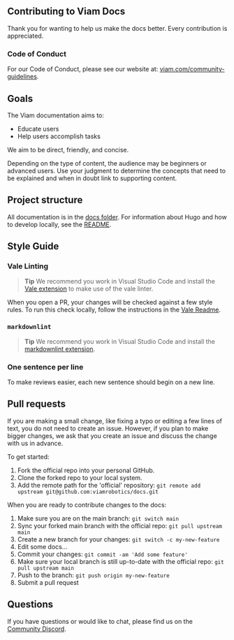 ## Contributing to Viam Docs

Thank you for wanting to help us make the docs better.
Every contribution is appreciated.

### Code of Conduct
For our Code of Conduct, please see our website at: [viam.com/community-guidelines](https://www.viam.com/community-guidelines).

## Goals

The Viam documentation aims to:

- Educate users
- Help users accomplish tasks

We aim to be direct, friendly, and concise.

Depending on the type of content, the audience may be beginners or advanced users.
Use your judgment to determine the concepts that need to be explained and when in doubt link to supporting content.

## Project structure

All documentation is in the [docs folder](docs).
For information about Hugo and how to develop locally, see the [README](./README.md).

## Style Guide

### Vale Linting

> **Tip**
> We recommend you work in Visual Studio Code and install the [Vale extension](https://marketplace.visualstudio.com/items?itemName=errata-ai.vale-server) to make use of the vale linter.

When you open a PR, your changes will be checked against a few style rules.
To run this check locally, follow the instructions in the [Vale Readme](.github/vale/README.md).

### `markdownlint`

> **Tip**
> We recommend you work in Visual Studio Code and install the [markdownlint extension](https://marketplace.visualstudio.com/items?itemName=DavidAnson.vscode-markdownlint).

### One sentence per line

To make reviews easier, each new sentence should begin on a new line.

## Pull requests

If you are making a small change, like fixing a typo or editing a few lines of text, you do not need to create an issue.
However, if you plan to make bigger changes, we ask that you create an issue and discuss the change with us in advance.

To get started:

1. Fork the official repo into your personal GitHub.
2. Clone the forked repo to your local system.
3. Add the remote path for the 'official' repository: `git remote add upstream git@github.com:viamrobotics/docs.git`

When you are ready to contribute changes to the docs:

1. Make sure you are on the main branch: ```git switch main```
2. Sync your forked main branch with the official repo: ```git pull upstream main```
3. Create a new branch for your changes: ```git switch -c my-new-feature```
4. Edit some docs...
5. Commit your changes: ```git commit -am 'Add some feature'```
6. Make sure your local branch is still up-to-date with the official repo: ```git pull upstream main```
7. Push to the branch: ````git push origin my-new-feature````
8. Submit a pull request

## Questions

If you have questions or would like to chat, please find us on the [Community Discord](https://discord.gg/viam).
